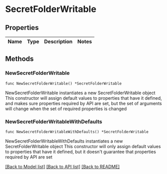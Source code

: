 # SecretFolderWritable

## Properties

Name | Type | Description | Notes
------------ | ------------- | ------------- | -------------

## Methods

### NewSecretFolderWritable

`func NewSecretFolderWritable() *SecretFolderWritable`

NewSecretFolderWritable instantiates a new SecretFolderWritable object
This constructor will assign default values to properties that have it defined,
and makes sure properties required by API are set, but the set of arguments
will change when the set of required properties is changed

### NewSecretFolderWritableWithDefaults

`func NewSecretFolderWritableWithDefaults() *SecretFolderWritable`

NewSecretFolderWritableWithDefaults instantiates a new SecretFolderWritable object
This constructor will only assign default values to properties that have it defined,
but it doesn't guarantee that properties required by API are set


[[Back to Model list]](../README.md#documentation-for-models) [[Back to API list]](../README.md#documentation-for-api-endpoints) [[Back to README]](../README.md)



